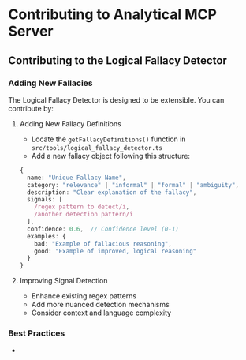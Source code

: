 # Contributing to Analytical MCP Server

## Contributing to the Logical Fallacy Detector

### Adding New Fallacies

The Logical Fallacy Detector is designed to be extensible. You can contribute by:

1. Adding New Fallacy Definitions
   - Locate the `getFallacyDefinitions()` function in `src/tools/logical_fallacy_detector.ts`
   - Add a new fallacy object following this structure:

   ```typescript
   {
     name: "Unique Fallacy Name",
     category: "relevance" | "informal" | "formal" | "ambiguity",
     description: "Clear explanation of the fallacy",
     signals: [
       /regex pattern to detect/i,
       /another detection pattern/i
     ],
     confidence: 0.6,  // Confidence level (0-1)
     examples: {
       bad: "Example of fallacious reasoning",
       good: "Example of improved, logical reasoning"
     }
   }
   ```

2. Improving Signal Detection
   - Enhance existing regex patterns
   - Add more nuanced detection mechanisms
   - Consider context and language complexity

### Best Practices

-